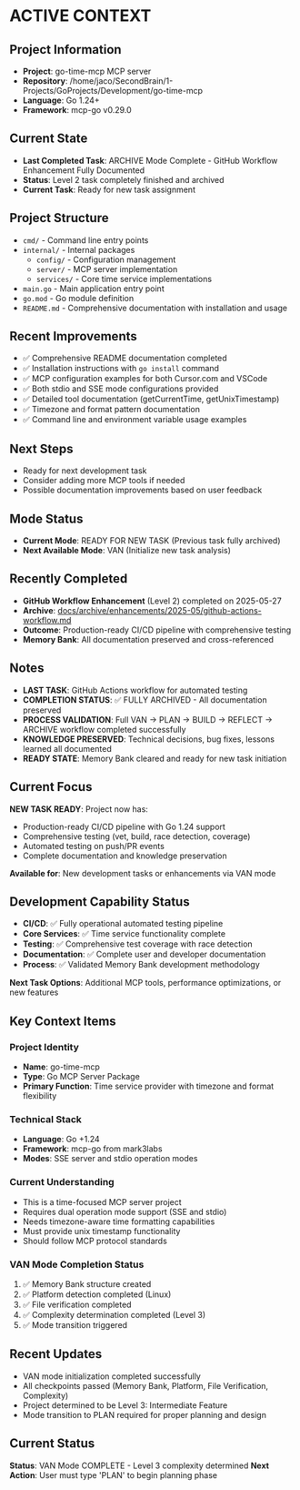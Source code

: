 # ACTIVE CONTEXT

## Project Information
- **Project**: go-time-mcp MCP server
- **Repository**: /home/jaco/SecondBrain/1-Projects/GoProjects/Development/go-time-mcp
- **Language**: Go 1.24+
- **Framework**: mcp-go v0.29.0

## Current State
- **Last Completed Task**: ARCHIVE Mode Complete - GitHub Workflow Enhancement Fully Documented
- **Status**: Level 2 task completely finished and archived
- **Current Task**: Ready for new task assignment

## Project Structure
- `cmd/` - Command line entry points
- `internal/` - Internal packages
  - `config/` - Configuration management
  - `server/` - MCP server implementation
  - `services/` - Core time service implementations
- `main.go` - Main application entry point
- `go.mod` - Go module definition
- `README.md` - Comprehensive documentation with installation and usage

## Recent Improvements
- ✅ Comprehensive README documentation completed
- ✅ Installation instructions with `go install` command
- ✅ MCP configuration examples for both Cursor.com and VSCode
- ✅ Both stdio and SSE mode configurations provided
- ✅ Detailed tool documentation (getCurrentTime, getUnixTimestamp)
- ✅ Timezone and format pattern documentation
- ✅ Command line and environment variable usage examples

## Next Steps
- Ready for next development task
- Consider adding more MCP tools if needed
- Possible documentation improvements based on user feedback

## Mode Status
- **Current Mode**: READY FOR NEW TASK (Previous task fully archived)
- **Next Available Mode**: VAN (Initialize new task analysis)

## Recently Completed
- **GitHub Workflow Enhancement** (Level 2) completed on 2025-05-27
- **Archive**: [docs/archive/enhancements/2025-05/github-actions-workflow.md](../docs/archive/enhancements/2025-05/github-actions-workflow.md)
- **Outcome**: Production-ready CI/CD pipeline with comprehensive testing
- **Memory Bank**: All documentation preserved and cross-referenced

## Notes
- **LAST TASK**: GitHub Actions workflow for automated testing
- **COMPLETION STATUS**: ✅ FULLY ARCHIVED - All documentation preserved
- **PROCESS VALIDATION**: Full VAN → PLAN → BUILD → REFLECT → ARCHIVE workflow completed successfully
- **KNOWLEDGE PRESERVED**: Technical decisions, bug fixes, lessons learned all documented
- **READY STATE**: Memory Bank cleared and ready for new task initiation

## Current Focus
**NEW TASK READY**: Project now has:
- Production-ready CI/CD pipeline with Go 1.24 support
- Comprehensive testing (vet, build, race detection, coverage)
- Automated testing on push/PR events
- Complete documentation and knowledge preservation

**Available for**: New development tasks or enhancements via VAN mode

## Development Capability Status
- **CI/CD**: ✅ Fully operational automated testing pipeline
- **Core Services**: ✅ Time service functionality complete
- **Testing**: ✅ Comprehensive test coverage with race detection
- **Documentation**: ✅ Complete user and developer documentation
- **Process**: ✅ Validated Memory Bank development methodology

**Next Task Options**: Additional MCP tools, performance optimizations, or new features

## Key Context Items

### Project Identity
- **Name**: go-time-mcp
- **Type**: Go MCP Server Package
- **Primary Function**: Time service provider with timezone and format flexibility

### Technical Stack
- **Language**: Go +1.24
- **Framework**: mcp-go from mark3labs
- **Modes**: SSE server and stdio operation modes

### Current Understanding
- This is a time-focused MCP server project
- Requires dual operation mode support (SSE and stdio)
- Needs timezone-aware time formatting capabilities
- Must provide unix timestamp functionality
- Should follow MCP protocol standards

### VAN Mode Completion Status
1. ✅ Memory Bank structure created
2. ✅ Platform detection completed (Linux)
3. ✅ File verification completed
4. ✅ Complexity determination completed (Level 3)
5. ✅ Mode transition triggered

## Recent Updates
- VAN mode initialization completed successfully
- All checkpoints passed (Memory Bank, Platform, File Verification, Complexity)
- Project determined to be Level 3: Intermediate Feature
- Mode transition to PLAN required for proper planning and design

## Current Status
**Status**: VAN Mode COMPLETE - Level 3 complexity determined
**Next Action**: User must type 'PLAN' to begin planning phase 